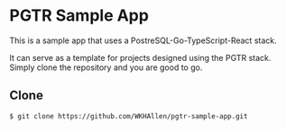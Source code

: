 # PGTR Sample App

This is a sample app that uses a PostreSQL-Go-TypeScript-React stack.

It can serve as a template for projects designed using the PGTR stack. Simply clone the repository and you are good to go.

## Clone

```console
$ git clone https://github.com/WKHAllen/pgtr-sample-app.git
```
